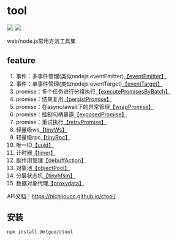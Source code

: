 # tool
[![](https://img.shields.io/badge/npm-0.0.20-blue)](https://www.npmjs.com/package/@mtgoo/ctool)
![](https://img.shields.io/badge/license-MIT-green)

web/node.js常用方法工具集

## feature
1. 事件：多事件管理(类似nodejs eventEmitter)[【eventEmitter】](https://nichijoucc.github.io/ctool/classes/eventemitter.html)
2. 事件：单事件管理(类似nodejs eventTarget)[【eventTarget】](https://nichijoucc.github.io/ctool/classes/eventtarget.html)
3. promise：多个任务进行分组执行[【executePromisesByBatch】](https://nichijoucc.github.io/ctool/globals.html#executepromisesbybatch)
4. promise：结果复用[【persistPromise】](https://nichijoucc.github.io/ctool/classes/persistpromise.html)
5. promise：在async/await下的异常管理[【wrapPromise】](https://nichijoucc.github.io/ctool/globals.html#wrappromise)
6. promise：控制句柄暴露[【exposedPromise】](https://nichijoucc.github.io/ctool/classes/exposedPromise.html)
7. promise：重试执行[【retryPromise】](https://nichijoucc.github.io/ctool/globals.html#retrypromise)
8. 轻量级ws[【tinyWs】](https://nichijoucc.github.io/ctool/classes/tinywsclient.html)
9. 轻量级rpc[【tinyRpc】](https://nichijoucc.github.io/ctool/modules/tinyrpc.html)
10. 唯一ID[【uuid】](https://nichijoucc.github.io/ctool/globals.html#uuid)
11. 计时器[【timer】](https://nichijoucc.github.io/ctool/classes/timer.html)
12. 副作用管理[【debuffAction】](https://nichijoucc.github.io/ctool/classes/debuffaction.html)
13. 对象池[【objectPool】](https://nichijoucc.github.io/ctool/classes/objectpool.html)
14. 分层状态机[【tinyhfsm】](https://nichijoucc.github.io/ctool/classes/tinyhfsm.html)
15. 数据对象代理[【proxydata】](https://nichijoucc.github.io/ctool/classes/proxydata.html)



API文档：https://nichijoucc.github.io/ctool/

## 安装
``npm install @mtgoo/ctool``
